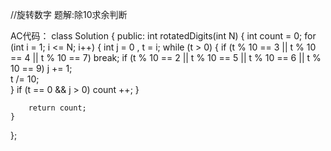 //旋转数字
题解:除10求余判断

AC代码：
class Solution {
public:
    int rotatedDigits(int N) {
        int count = 0;
        for (int i = 1; i <= N; i++) {
            int j = 0 ,  t = i;
            while (t > 0) {
                if (t % 10 == 3 || t % 10 == 4 || t % 10 == 7)
                    break;
                if (t % 10 == 2 || t % 10 == 5 || t % 10 == 6 || t % 10 == 9)
                    j += 1;       
                t /= 10;   
            }
            if (t == 0 && j > 0)
                count ++;
        }
        
        return count;
    }
};
